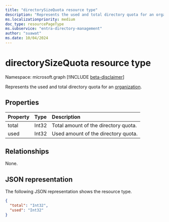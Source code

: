 ```yaml
---
title: "directorySizeQuota resource type"
description: "Represents the used and total directory quota for an organization."
ms.localizationpriority: medium
doc_type: resourcePageType
ms.subservice: "entra-directory-management"
author: "suawat"
ms.date: 10/04/2024
---
```


# directorySizeQuota resource type

Namespace: microsoft.graph
[!INCLUDE [beta-disclaimer](../../includes/beta-disclaimer.md)]

Represents the used and total directory quota for an [organization](organization.md).

## Properties
| Property   | Type|Description|
|:---------------|:--------|:----------|
|total|Int32| Total amount of the directory quota.|
|used|Int32| Used amount of the directory quota. |

## Relationships
None.

## JSON representation

The following JSON representation shows the resource type.

<!-- {
  "blockType": "resource",
  "optionalProperties": [

  ],
  "@odata.type": "microsoft.graph.directorySizeQuota"
}-->

```json
{
  "total": "Int32",
  "used": "Int32"
}
```
